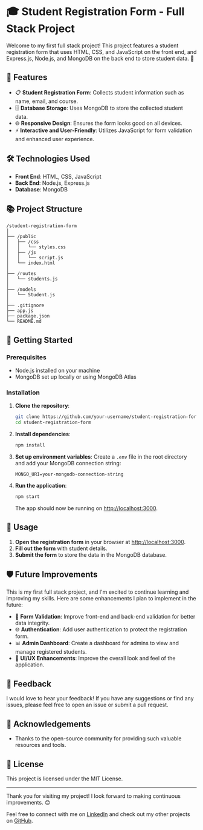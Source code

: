 # 🎓 Student Registration Form - Full Stack Project

Welcome to my first full stack project! This project features a student registration form that uses HTML, CSS, and JavaScript on the front end, and Express.js, Node.js, and MongoDB on the back end to store student data. 🚀

## 🌟 Features

- 📋 **Student Registration Form**: Collects student information such as name, email, and course.
- 🗄️ **Database Storage**: Uses MongoDB to store the collected student data.
- 🌐 **Responsive Design**: Ensures the form looks good on all devices.
- ⚡ **Interactive and User-Friendly**: Utilizes JavaScript for form validation and enhanced user experience.

## 🛠️ Technologies Used

- **Front End**: HTML, CSS, JavaScript
- **Back End**: Node.js, Express.js
- **Database**: MongoDB

## 📚 Project Structure

```
/student-registration-form
│
├── /public
│   ├── /css
│   │   └── styles.css
│   ├── /js
│   │   └── script.js
│   └── index.html
│
├── /routes
│   └── students.js
│
├── /models
│   └── Student.js
│
├── .gitignore
├── app.js
├── package.json
└── README.md
```

## 🚀 Getting Started

### Prerequisites

- Node.js installed on your machine
- MongoDB set up locally or using MongoDB Atlas

### Installation

1. **Clone the repository**:
    ```bash
    git clone https://github.com/your-username/student-registration-form.git
    cd student-registration-form
    ```

2. **Install dependencies**:
    ```bash
    npm install
    ```

3. **Set up environment variables**:
    Create a `.env` file in the root directory and add your MongoDB connection string:
    ```
    MONGO_URI=your-mongodb-connection-string
    ```

4. **Run the application**:
    ```bash
    npm start
    ```
    The app should now be running on [http://localhost:3000](http://localhost:3000).

## 📄 Usage

1. **Open the registration form** in your browser at [http://localhost:3000](http://localhost:3000).
2. **Fill out the form** with student details.
3. **Submit the form** to store the data in the MongoDB database.

## 🛡️ Future Improvements

This is my first full stack project, and I'm excited to continue learning and improving my skills. Here are some enhancements I plan to implement in the future:

- 📝 **Form Validation**: Improve front-end and back-end validation for better data integrity.
- 🌐 **Authentication**: Add user authentication to protect the registration form.
- 📊 **Admin Dashboard**: Create a dashboard for admins to view and manage registered students.
- 🎨 **UI/UX Enhancements**: Improve the overall look and feel of the application.

## 💬 Feedback

I would love to hear your feedback! If you have any suggestions or find any issues, please feel free to open an issue or submit a pull request.

## 🙌 Acknowledgements

- Thanks to the open-source community for providing such valuable resources and tools.

## 📄 License

This project is licensed under the MIT License.

---

Thank you for visiting my project! I look forward to making continuous improvements. 😊

Feel free to connect with me on [LinkedIn](https://www.linkedin.com/) and check out my other projects on [GitHub](https://github.com/your-username).
